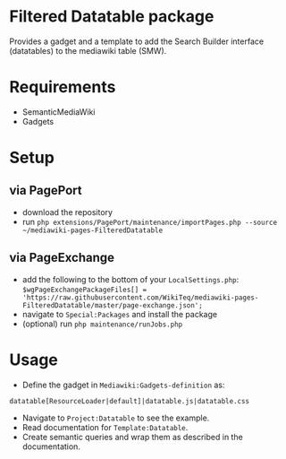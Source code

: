 # Filtered Datatable package

Provides a gadget and a template to add the Search Builder interface (datatables) to the mediawiki table (SMW).

# Requirements

* SemanticMediaWiki
* Gadgets

# Setup

## via PagePort 

* download the repository
* run `php extensions/PagePort/maintenance/importPages.php --source ~/mediawiki-pages-FilteredDatatable`

## via PageExchange

* add the following to the bottom of your `LocalSettings.php`: `$wgPageExchangePackageFiles[] = 'https://raw.githubusercontent.com/WikiTeq/mediawiki-pages-FilteredDatatable/master/page-exchange.json';`
* navigate to `Special:Packages` and install the package
* (optional) run `php maintenance/runJobs.php`

# Usage
* Define the gadget in `Mediawiki:Gadgets-definition` as: 
```
datatable[ResourceLoader|default]|datatable.js|datatable.css
```
* Navigate to `Project:Datatable` to see the example.
* Read documentation for `Template:Datatable`.
* Create semantic queries and wrap them as described in the documentation.
